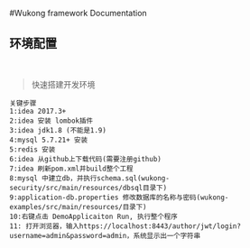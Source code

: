 #Wukong framework Documentation<br> 


## 环境配置

<br>

>快速搭建开发环境
    
    关键步骤
    1:idea 2017.3+
    2:idea 安装 lombok插件
    3:idea jdk1.8 (不能是1.9)
    4:mysql 5.7.21+ 安装
    5:redis 安装
    6:idea 从github上下载代码(需要注册github)
    7:idea 刷新pom.xml并build整个工程
    8:mysql 中建立db，并执行schema.sql(wukong-security/src/main/resources/dbsql目录下)
    9:application-db.properties 修改数据库的名称与密码(wukong-examples/src/main/resources/目录下)
    10:右键点击 DemoApplicaiton Run, 执行整个程序
    11: 打开浏览器，输入https://localhost:8443/author/jwt/login?username=admin&password=admin，系统显示出一个字符串
          

 